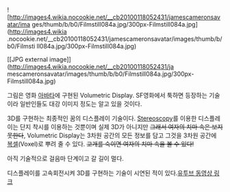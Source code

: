 ![http://images4.wikia.nocookie.net/__cb20100118052431/jamescameronsavatar/ima
ges/thumb/b/b0/Filmstill084a.jpg/300px-Filmstill084a.jpg](http://images4.wikia
.nocookie.net/__cb20100118052431/jamescameronsavatar/images/thumb/b/b0/Filmsti
ll084a.jpg/300px-Filmstill084a.jpg)

[[JPG external image]](http://images4.wikia.nocookie.net/__cb20100118052431/ja
mescameronsavatar/images/thumb/b/b0/Filmstill084a.jpg/300px-Filmstill084a.jpg)

그림은 영화 [아바타](%EC%95%84%EB%B0%94%ED%83%80.md)에 구현된 Volumetric Display.
SF영화에서 툭하면 등장하는 기술이라 일반인들도 대강 이미지 정도는 알고 있을 것이다.

3D를 구현하는 최종적인 꿈의 디스플레이 기술이다. [Stereoscopy](Stereoscopy.md)를 이용한 디스플레이는 단지
착시를 이용하는 것뿐이며 실제 3D가 아니지만 <del>그래서 여자의 치마 속은 보지 못한다</del>, Volumetric Display는
3차원 공간의 모든 정보를 담고 그것을 3차원 공간에 [복셀](%EB%B3%B5%EC%85%80.md)(Voxel)로 뿌려 줄 수
있다. <del>고개를 숙이면 여자의 치마 속을 볼 수 있다!</del>

아직 기술적으로 걸음마 단계이고 갈 길이 멀다.  

디스플레이를 고속회전시켜 3D를 구현하는 기술이 시연된 적이 있다.[유투브 동영상
링크](http://www.youtube.com/watch?v=YKCUGQ-uo8c)

